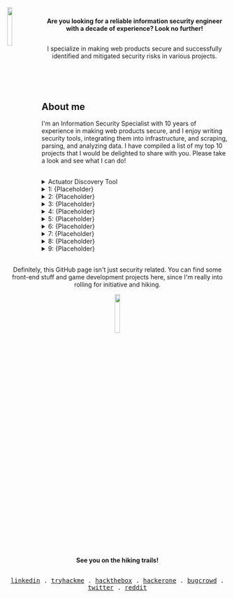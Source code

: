 
<img align="left" width="15%" height="15%" src="https://user-images.githubusercontent.com/15785609/212919947-9b699845-25aa-42b3-9420-33d8cd48c661.png">

###  <h4><p align="center">  Are you looking for a reliable information security engineer with a decade of experience? Look no further!</p></h4>
##
<p align="center">
I specialize in making web products secure and successfully identified and mitigated security risks in various projects.
</p>
<br>
<br>
<br>

## About me
I'm an Information Security Specialist with 10 years of experience in making web products secure, and I enjoy writing security tools, integrating them into infrastructure, and scraping, parsing, and analyzing data. I have compiled a list of my top 10 projects that I would be delighted to share with you. Please take a look and see what I can do!
<br>
<br>
</p>
<details>
  <summary> Actuator Discovery Tool </summary>
    Security tool written in Python which allows to discover Actuator Spring Boot endpoints.
</details>   

<details>
  <summary> 1: {Placeholder} </summary>
    {Placeholder}
</details>   

<details>
  <summary> 2: {Placeholder} </summary>
    {Placeholder}
</details>   

<details>
  <summary> 3: {Placeholder} </summary>
    {Placeholder}
</details>   

<details>
  <summary> 4: {Placeholder} </summary>
    {Placeholder}
</details>   

<details>
  <summary> 5: {Placeholder} </summary>
    {Placeholder}
</details>   

<details>
  <summary> 6: {Placeholder} </summary>
    {Placeholder}
</details>   

<details>
  <summary> 7: {Placeholder} </summary>
    {Placeholder}
</details>   

<details>
  <summary> 8: {Placeholder} </summary>
    {Placeholder}
</details>   

<details>
  <summary> 9: {Placeholder} </summary>
    {Placeholder}
</details>  
<br>

<p align="center">
Definitely, this GitHub page isn't just security related. You can find some front-end stuff and game development projects here, since I'm really into rolling for initiative and hiking.
</p>

<p align="center">
<img width="15%" height="15%" src="https://user-images.githubusercontent.com/15785609/212934163-234819b0-a67e-42dd-8f59-f5f1bd16203b.png">
</p>

<p align="center">
<b>See you on the hiking trails!</b>
</p>

##

<p align="center">
  <!-- Monospace Font -->
  <samp>
    <a href="https://www.linkedin.com/in/laptudirm/">linkedin</a> .
    <a href="https://www.linkedin.com/in/laptudirm/">tryhackme</a> .
    <a href="https://www.linkedin.com/in/laptudirm/">hackthebox</a> .
    <a href="https://www.linkedin.com/in/laptudirm/">hackerone</a> .
    <a href="https://www.linkedin.com/in/laptudirm/">bugcrowd</a> .
    <a href="https://www.linkedin.com/in/laptudirm/">twitter</a> .
    <a href="https://www.linkedin.com/in/laptudirm/">reddit</a>
  </samp>
</p>
